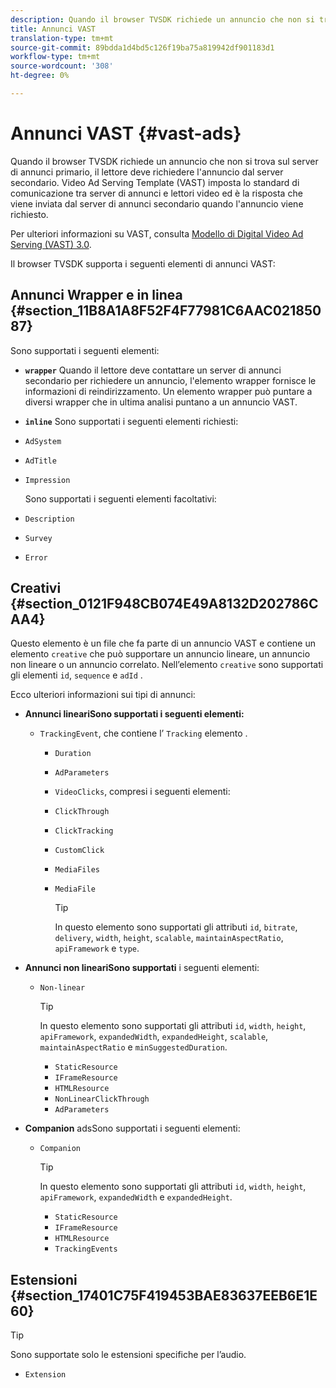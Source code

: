 ```yaml
---
description: Quando il browser TVSDK richiede un annuncio che non si trova sul server di annunci primario, il lettore deve richiedere l'annuncio dal server secondario. Video Ad Serving Template (VAST) imposta lo standard di comunicazione tra server di annunci e lettori video ed è la risposta che viene inviata dal server di annunci secondario quando l'annuncio viene richiesto.
title: Annunci VAST
translation-type: tm+mt
source-git-commit: 89bdda1d4bd5c126f19ba75a819942df901183d1
workflow-type: tm+mt
source-wordcount: '308'
ht-degree: 0%

---
```



# Annunci VAST {#vast-ads}

Quando il browser TVSDK richiede un annuncio che non si trova sul server di annunci primario, il lettore deve richiedere l&#39;annuncio dal server secondario. Video Ad Serving Template (VAST) imposta lo standard di comunicazione tra server di annunci e lettori video ed è la risposta che viene inviata dal server di annunci secondario quando l&#39;annuncio viene richiesto.

Per ulteriori informazioni su VAST, consulta [Modello di Digital Video Ad Serving (VAST) 3.0](https://www.iab.com/wp-content/uploads/2015/06/VASTv3_0.pdf).

Il browser TVSDK supporta i seguenti elementi di annunci VAST:

## Annunci Wrapper e in linea {#section_11B8A1A8F52F4F77981C6AAC02185087}

Sono supportati i seguenti elementi:

* **`wrapper`** Quando il lettore deve contattare un server di annunci secondario per richiedere un annuncio, l&#39;elemento wrapper fornisce le informazioni di reindirizzamento. Un elemento wrapper può puntare a diversi wrapper che in ultima analisi puntano a un annuncio VAST.

* **`inline`** Sono supportati i seguenti elementi richiesti:

* `AdSystem`
* `AdTitle`
* `Impression`

   Sono supportati i seguenti elementi facoltativi:

* `Description`
* `Survey`
* `Error`

## Creativi {#section_0121F948CB074E49A8132D202786CAA4}

Questo elemento è un file che fa parte di un annuncio VAST e contiene un elemento `creative` che può supportare un annuncio lineare, un annuncio non lineare o un annuncio correlato. Nell’elemento `creative` sono supportati gli elementi `id`, `sequence` e `adId` .

Ecco ulteriori informazioni sui tipi di annunci:

* **Annunci lineariSono supportati i seguenti elementi:** 

   * `TrackingEvent`, che contiene l’ `Tracking` elemento .
      * `Duration`
      * `AdParameters`
      * `VideoClicks`, compresi i seguenti elementi:

      * `ClickThrough`
      * `ClickTracking`
      * `CustomClick`

      * `MediaFiles`

      * `MediaFile`

         >[!TIP]
         >
         >In questo elemento sono supportati gli attributi `id`, `bitrate`, `delivery`, `width`, `height`, `scalable`, `maintainAspectRatio`, `apiFramework` e `type`.

* **Annunci non lineariSono supportati** i seguenti elementi:

   * `Non-linear`

      >[!TIP]
      >
      >In questo elemento sono supportati gli attributi `id`, `width`, `height`, `apiFramework`, `expandedWidth`, `expandedHeight`, `scalable`, `maintainAspectRatio` e `minSuggestedDuration`.

      * `StaticResource`
      * `IFrameResource`
      * `HTMLResource`
      * `NonLinearClickThrough`
      * `AdParameters`

* **Companion** adsSono supportati i seguenti elementi:

   * `Companion`

      >[!TIP]
      >
      >In questo elemento sono supportati gli attributi `id`, `width`, `height`, `apiFramework`, `expandedWidth` e `expandedHeight`.

      * `StaticResource`
      * `IFrameResource`
      * `HTMLResource`
      * `TrackingEvents`

## Estensioni {#section_17401C75F419453BAE83637EEB6E1E60}

>[!TIP]
>
>Sono supportate solo le estensioni specifiche per l’audio.

* `Extension`
